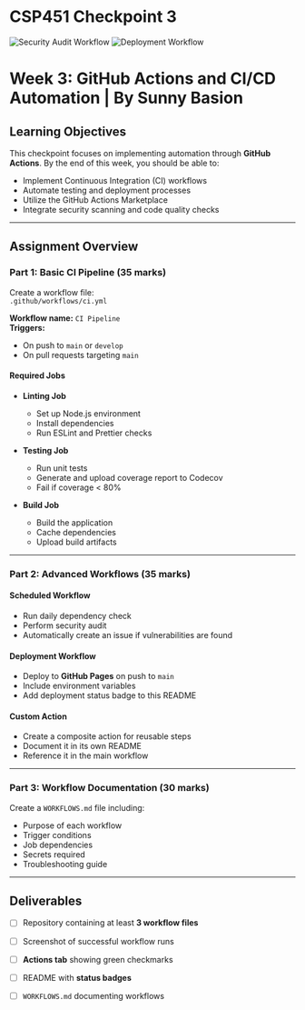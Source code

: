 # CSP451 Checkpoint 3

![Security Audit Workflow](https://github.com/SunnyBasion/CSP451-Checkpoint3-SunnyBasion/actions/workflows/advanced.yml/badge.svg)
![Deployment Workflow](https://github.com/SunnyBasion/CSP451-Checkpoint3-SunnyBasion/actions/workflows/deploy.yml/badge.svg)

# Week 3: GitHub Actions and CI/CD Automation | By Sunny Basion 

## Learning Objectives  
This checkpoint focuses on implementing automation through **GitHub Actions**. By the end of this week, you should be able to:  

- Implement Continuous Integration (CI) workflows  
- Automate testing and deployment processes  
- Utilize the GitHub Actions Marketplace  
- Integrate security scanning and code quality checks  

---

## Assignment Overview  

### Part 1: Basic CI Pipeline (35 marks)  
Create a workflow file:  
`.github/workflows/ci.yml`  

**Workflow name:** `CI Pipeline`  
**Triggers:**  
- On push to `main` or `develop`  
- On pull requests targeting `main`  

#### Required Jobs  
- **Linting Job**  
  - Set up Node.js environment  
  - Install dependencies  
  - Run ESLint and Prettier checks  

- **Testing Job**  
  - Run unit tests  
  - Generate and upload coverage report to Codecov  
  - Fail if coverage < 80%  

- **Build Job**  
  - Build the application  
  - Cache dependencies  
  - Upload build artifacts  

---

### Part 2: Advanced Workflows (35 marks)  

#### Scheduled Workflow  
- Run daily dependency check  
- Perform security audit  
- Automatically create an issue if vulnerabilities are found  

#### Deployment Workflow  
- Deploy to **GitHub Pages** on push to `main`  
- Include environment variables  
- Add deployment status badge to this README  

#### Custom Action  
- Create a composite action for reusable steps  
- Document it in its own README  
- Reference it in the main workflow  

---

### Part 3: Workflow Documentation (30 marks)  
Create a `WORKFLOWS.md` file including:  
- Purpose of each workflow  
- Trigger conditions  
- Job dependencies  
- Secrets required  
- Troubleshooting guide  

---

## Deliverables  
- [ ] Repository containing at least **3 workflow files**  
- [ ] Screenshot of successful workflow runs  
- [ ] **Actions tab** showing green checkmarks  
- [ ] README with **status badges**  
- [ ] `WORKFLOWS.md` documenting workflows  

